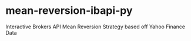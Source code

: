 # mean-reversion-ibapi-py
Interactive Brokers API Mean Reversion Strategy based off Yahoo Finance Data
